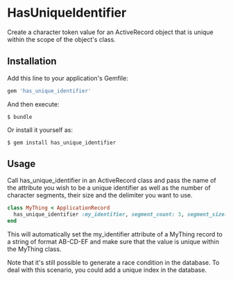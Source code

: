 # HasUniqueIdentifier

Create a character token value for an ActiveRecord object that is unique within the scope of the object's class.

## Installation

Add this line to your application's Gemfile:

```ruby
gem 'has_unique_identifier'
```

And then execute:

    $ bundle

Or install it yourself as:

    $ gem install has_unique_identifier

## Usage

Call has_unique_identifier in an ActiveRecord class and pass the name of the attribute you wish to be a unique identifier as well as the number of character segments, their size and the delimiter you want to use.

```ruby
class MyThing < ApplicationRecord
  has_unique_identifier :my_identifier, segment_count: 3, segment_size: 2, delimiter: '-'
end
```

This will automatically set the my_identifier attribute of a MyThing record to a string of format AB-CD-EF and make sure that the value is unique within the MyThing class.

Note that it's still possible to generate a race condition in the database.  To deal with this scenario, you could add a unique index in the database.
